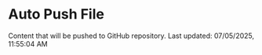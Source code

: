 # Auto Push File

Content that will be pushed to GitHub repository.
Last updated: 07/05/2025, 11:55:04 AM